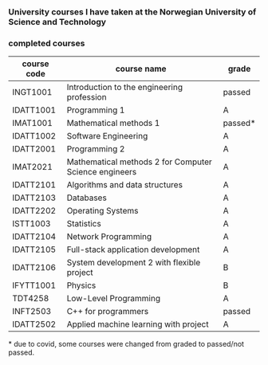 ### University courses I have taken at the Norwegian University of Science and Technology


### completed courses
| course code | course name                                         | grade   |
|-----------|-------------------------------------------------------|---------|
| INGT1001  | Introduction to the engineering profession            | passed  |
| IDATT1001 | Programming 1                                         | A       |
| IMAT1001  | Mathematical methods 1                                | passed* |
| IDATT1002 | Software Engineering                                  | A       |
| IDATT2001 | Programming 2                                         | A       |
| IMAT2021  | Mathematical methods 2 for Computer Science engineers | A       |
| IDATT2101 | Algorithms and data structures                        | A       |
| IDATT2103 | Databases                                             | A       |
| IDATT2202 | Operating Systems                                     | A       |
| ISTT1003  | Statistics                                            | A       |
| IDATT2104 | Network Programming                                   | A       |
| IDATT2105 | Full-stack application development                    | A       |
| IDATT2106 | System development 2 with flexible project            | B       |
| IFYTT1001 | Physics                                               | B       |
| TDT4258   | Low-Level Programming                                 | A       |
| INFT2503  | C++ for programmers                                   | passed  |
| IDATT2502 | Applied machine learning with project                 | A       |


\* due to covid, some courses were changed from graded to passed/not passed.
